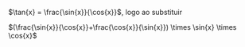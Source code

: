  $\tan{x} = \frac{\sin{x}}{\cos{x}}$, logo ao substituir

$(\frac{\sin{x}}{\cos{x}}+\frac{\cos{x}}{\sin{x}}) \times \sin{x} \times \cos{x}$